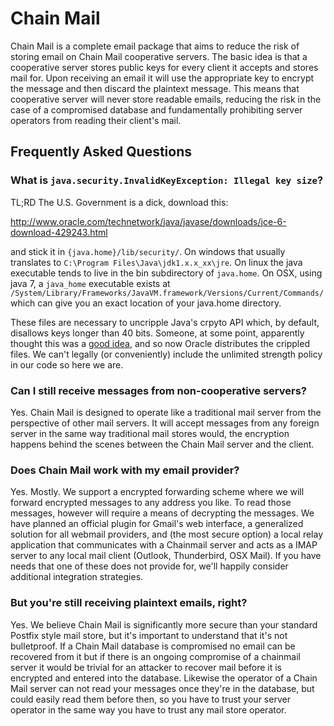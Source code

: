 Chain Mail
==========

Chain Mail is a complete email package that aims to reduce the risk of storing
email on Chain Mail cooperative servers. The basic idea is that a cooperative
server stores public keys for every client it accepts and stores mail for. Upon
receiving an email it will use the appropriate key to encrypt the message and
then discard the plaintext message. This means that cooperative server will
never store readable emails, reducing the risk in the case of a compromised
database and fundamentally prohibiting server operators from reading their
client's mail.

## Frequently Asked Questions

### What is `java.security.InvalidKeyException: Illegal key size`?  
TL;RD The U.S. Government is a dick, download this:

http://www.oracle.com/technetwork/java/javase/downloads/jce-6-download-429243.html

and stick it in `{java.home}/lib/security/`. On windows that usually translates
to `C:\Program Files\Java\jdk1.x.x_xx\jre`. On linux the java executable tends
to live in the bin subdirectory of `java.home`. On OSX, using java 7, a
`java_home` executable exists at
`/System/Library/Frameworks/JavaVM.framework/Versions/Current/Commands/` which
can give you an exact location of your java.home directory.

These files are necessary to uncripple Java's crpyto API which, by default,
disallows keys longer than 40 bits. Someone, at some point, apparently thought
this was a [good
idea](http://en.wikipedia.org/wiki/Export_of_cryptography_in_the_United_States),
and so now Oracle distributes the crippled files. We can't legally (or
conveniently) include the unlimited strength policy in our code so here we are.

### Can I still receive messages from non-cooperative servers?  
Yes. Chain Mail is designed to operate like a traditional mail server from the
perspective of other mail servers. It will accept messages from any foreign
server in the same way traditional mail stores would, the encryption happens
behind the scenes between the Chain Mail server and the client.

### Does Chain Mail work with my email provider?
Yes. Mostly. We support a encrypted forwarding scheme where we will forward
encrypted messages to any address you like. To read those messages, however
will require a means of decrypting the messages. We have planned an official
plugin for Gmail's web interface, a generalized solution for all webmail
providers, and (the most secure option) a local relay application that
communicates with a Chainmail server and acts as a IMAP server to any local
mail client (Outlook, Thunderbird, OSX Mail). If you have needs that one of
these does not provide for, we'll happily consider additional integration
strategies.

### But you're still receiving plaintext emails, right?
Yes. We believe Chain Mail is significantly more secure than your standard
Postfix style mail store, but it's important to understand that it's not
bulletproof. If a Chain Mail database is compromised no email can be recovered
from it but if there is an ongoing compromise of a chainmail server it would
be trivial for an attacker to recover mail before it is encrypted and entered
into the database. Likewise the operator of a Chain Mail server can not read
your messages once they're in the database, but could easily read them before
then, so you have to trust your server operator in the same way you have to
trust any mail store operator.

